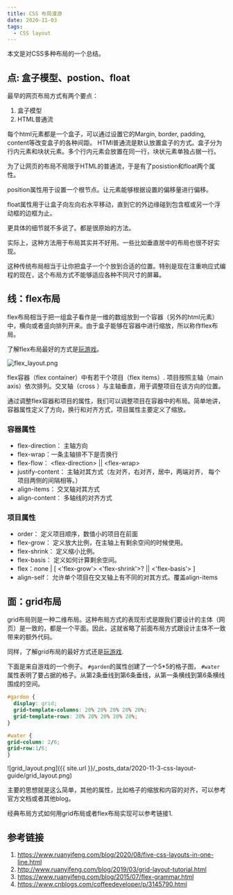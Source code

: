 ```yaml
---
title: CSS 布局漫游
date: 2020-11-03
tags:
  - CSS layout
---
```


本文是对CSS多种布局的一个总结。

<!--more-->

## 点: 盒子模型、postion、float

最早的网页布局方式有两个要点：

  1. 盒子模型
  2. HTML普通流

每个html元素都是一个盒子，可以通过设置它的Margin, border, padding, content等改变盒子的各种间距。
HTMl普通流是默认放置盒子的方式。盒子分为行内元素和块状元素。多个行内元素会放置在同一行，块状元素单独占据一行。

为了让网页的布局不局限于HTML的普通流，于是有了posistion和float两个属性。

position属性用于设置一个根节点。让元素能够根据设置的偏移量进行偏移。

float属性用于让盒子向左向右水平移动，直到它的外边缘碰到包含框或另一个浮动框的边框为止。

更具体的细节就不多说了。都是很原始的方法。

实际上，这种方法用于布局其实并不好用。一些比如垂直居中的布局也很不好实现。

这种传统布局相当于让你把盒子一个个放到合适的位置。特别是现在注重响应式编程的现在，这个布局方式不能够适应各种不同尺寸的屏幕。

## 线：flex布局

flex布局相当于把一组盒子看作是一维的数组放到一个容器（另外的html元素）中，横向或者竖向排列开来。由于盒子能够在容器中进行缩放，所以称作flex布局。

了解flex布局最好的方式是[玩游戏](https://flexboxfroggy.com/)。

![flex_layout.png](flex_layout.png)

flex容器（flex container）中有若干个项目（flex items）. 项目按照主轴（main axis）依次排列。交叉轴（cross ）与主轴垂直，用于调整项目在该方向的位置。

通过调整flex容器和项目的属性，我们可以调整项目在容器中的布局。简单地讲，容器属性定义了方向，换行和对齐方式，项目属性主要定义了缩放。

### 容器属性

* flex-direction： 主轴方向
* flex-wrap：一条主轴排不下是否换行
* flex-flow： \<flex-direction\> \|\| \<flex-wrap\>
* justify-content： 主轴对其方式（左对齐，右对齐，居中，两端对齐， 每个项目两侧的间隔相等。）
* align-items： 交叉轴对其方式
* align-content： 多轴线的对齐方式

### 项目属性

* order： 定义项目顺序，数值小的项目在前面 
* flex-grow： 定义放大比例，在主轴上有剩余空间的时候使用。
* flex-shrink： 定义缩小比例。
* flex-basis： 定义如何计算剩余空间。
* flex：none \| [ \<'flex-grow'\> \<'flex-shrink'\>? \|\| \<'flex-basis'\> ]
* align-self： 允许单个项目在交叉轴上有不同的对其方式。覆盖align-items

## 面：grid布局

grid布局则是一种二维布局。这种布局方式的表现形式是跟我们要设计的主体（网页）是一致的，都是一个平面。因此，这就省略了前面布局方式跟设计主体不一致带来的额外代码。

同样，了解grid布局的最好方式还是[玩游戏](https://codepip.com/games/grid-garden/).

下面是来自游戏的一个例子。 `#garden`的属性创建了一个5*5的格子图， `#water`属性表明了要占据的格子。从第2条垂线到第6条垂线，从第一条横线到第6条横线围成的空间。

``` CSS
#garden {
  display: grid;
  grid-template-columns: 20% 20% 20% 20% 20%;
  grid-template-rows: 20% 20% 20% 20% 20%;
}

#water {
grid-column: 2/6;
grid-row:1/6;
}
```

![grid_layout.png]({{ site.url }}/_posts_data/2020-11-3-css-layout-guide/grid_layout.png)

主要的思想就是这么简单，其他的属性，比如格子的缩放和内容的对齐，可以参考官方文档或者其他blog。

经典布局方式如何用grid布局或者flex布局实现可以参考链接1.

## 参考链接

1. https://www.ruanyifeng.com/blog/2020/08/five-css-layouts-in-one-line.html
2. http://www.ruanyifeng.com/blog/2019/03/grid-layout-tutorial.html
3. https://www.ruanyifeng.com/blog/2015/07/flex-grammar.html
4. https://www.cnblogs.com/coffeedeveloper/p/3145790.html
